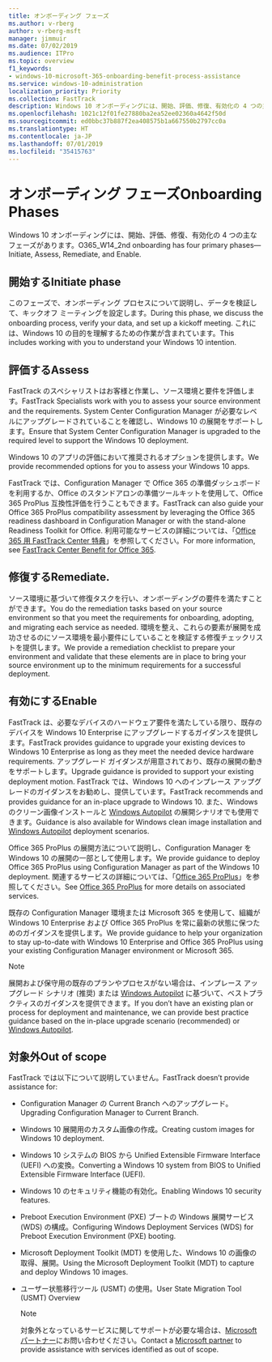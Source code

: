 ```yaml
---
title: オンボーディング フェーズ
ms.author: v-rberg
author: v-rberg-msft
manager: jimmuir
ms.date: 07/02/2019
ms.audience: ITPro
ms.topic: overview
f1_keywords:
- windows-10-microsoft-365-onboarding-benefit-process-assistance
ms.service: windows-10-administration
localization_priority: Priority
ms.collection: FastTrack
description: Windows 10 オンボーディングには、開始、評価、修復、有効化の 4 つの主なフェーズがあります。
ms.openlocfilehash: 1021c12f01fe27880ba2ea52ee02360a4642f50d
ms.sourcegitcommit: ed0bbc37b887f2ea408575b1a667550b2797cc0a
ms.translationtype: HT
ms.contentlocale: ja-JP
ms.lasthandoff: 07/01/2019
ms.locfileid: "35415763"
---
```

# <a name="onboarding-phases"></a><span data-ttu-id="71da6-103">オンボーディング フェーズ</span><span class="sxs-lookup"><span data-stu-id="71da6-103">Onboarding Phases</span></span>

<span data-ttu-id="71da6-104">Windows 10 オンボーディングには、開始、評価、修復、有効化の 4 つの主なフェーズがあります。</span><span class="sxs-lookup"><span data-stu-id="71da6-104">O365_W14_2nd onboarding has four primary phases—Initiate, Assess, Remediate, and Enable.</span></span>

## <a name="initiate"></a><span data-ttu-id="71da6-105">開始する</span><span class="sxs-lookup"><span data-stu-id="71da6-105">Initiate phase</span></span>

<span data-ttu-id="71da6-106">このフェーズで、オンボーディング プロセスについて説明し、データを検証して、キックオフ ミーティングを設定します。</span><span class="sxs-lookup"><span data-stu-id="71da6-106">During this phase, we discuss the onboarding process, verify your data, and set up a kickoff meeting.</span></span> <span data-ttu-id="71da6-107">これには、Windows 10 の目的を理解するための作業が含まれています。</span><span class="sxs-lookup"><span data-stu-id="71da6-107">This includes working with you to understand your Windows 10 intention.</span></span>

## <a name="assess"></a><span data-ttu-id="71da6-108">評価する</span><span class="sxs-lookup"><span data-stu-id="71da6-108">Assess</span></span>

<span data-ttu-id="71da6-109">FastTrack のスペシャリストはお客様と作業し、ソース環境と要件を評価します。</span><span class="sxs-lookup"><span data-stu-id="71da6-109">FastTrack Specialists work with you to assess your source environment and the requirements.</span></span> <span data-ttu-id="71da6-110">System Center Configuration Manager が必要なレベルにアップグレードされていることを確認し、Windows 10 の展開をサポートします。</span><span class="sxs-lookup"><span data-stu-id="71da6-110">Ensure that System Center Configuration Manager is upgraded to the required level to support the Windows 10 deployment.</span></span> 

<span data-ttu-id="71da6-111">Windows 10 のアプリの評価において推奨されるオプションを提供します。</span><span class="sxs-lookup"><span data-stu-id="71da6-111">We provide recommended options for you to assess your Windows 10 apps.</span></span>

<span data-ttu-id="71da6-112">FastTrack では、Configuration Manager で Office 365 の準備ダッシュボードを利用するか、Office のスタンドアロンの準備ツールキットを使用して、Office 365 ProPlus 互換性評価を行うこともできます。</span><span class="sxs-lookup"><span data-stu-id="71da6-112">FastTrack can also guide your Office 365 ProPlus compatibility assessment by leveraging the Office 365 readiness dashboard in Configuration Manager or with the stand-alone Readiness Toolkit for Office.</span></span> <span data-ttu-id="71da6-113">利用可能なサービスの詳細については、「[Office 365 用 FastTrack Center 特典](O365-fasttrack-benefit-for-office-365.md)」を参照してください。</span><span class="sxs-lookup"><span data-stu-id="71da6-113">For more information, see [FastTrack Center Benefit for Office 365](O365-fasttrack-benefit-for-office-365.md).</span></span> 

## <a name="remediate"></a><span data-ttu-id="71da6-114">修復する</span><span class="sxs-lookup"><span data-stu-id="71da6-114">Remediate.</span></span>

<span data-ttu-id="71da6-115">ソース環境に基づいて修復タスクを行い、オンボーディングの要件を満たすことができます。</span><span class="sxs-lookup"><span data-stu-id="71da6-115">You do the remediation tasks based on your source environment so that you meet the requirements for onboarding, adopting, and migrating each service as needed.</span></span> <span data-ttu-id="71da6-116">環境を整え、これらの要素が展開を成功させるのにソース環境を最小要件にしていることを検証する修復チェックリストを提供します。</span><span class="sxs-lookup"><span data-stu-id="71da6-116">We provide a remediation checklist to prepare your environment and validate that these elements are in place to bring your source environment up to the minimum requirements for a successful deployment.</span></span> 

## <a name="enable"></a><span data-ttu-id="71da6-117">有効にする</span><span class="sxs-lookup"><span data-stu-id="71da6-117">Enable</span></span>

<span data-ttu-id="71da6-118">FastTrack は、必要なデバイスのハードウェア要件を満たしている限り、既存のデバイスを Windows 10 Enterprise にアップグレードするガイダンスを提供します。</span><span class="sxs-lookup"><span data-stu-id="71da6-118">FastTrack provides guidance to upgrade your existing devices to Windows 10 Enterprise as long as they meet the needed device hardware requirements.</span></span> <span data-ttu-id="71da6-119">アップグレード ガイダンスが用意されており、既存の展開の動きをサポートします。</span><span class="sxs-lookup"><span data-stu-id="71da6-119">Upgrade guidance is provided to support your existing deployment motion.</span></span> <span data-ttu-id="71da6-120">FastTrack では、Windows 10 へのインプレース アップグレードのガイダンスをお勧めし、提供しています。</span><span class="sxs-lookup"><span data-stu-id="71da6-120">FastTrack recommends and provides guidance for an in-place upgrade to Windows 10.</span></span> <span data-ttu-id="71da6-121">また、Windows のクリーン画像インストールと [Windows Autopilot](EMS-onboarding-phases.md#windows-autopilot) の展開シナリオでも使用できます。</span><span class="sxs-lookup"><span data-stu-id="71da6-121">Guidance is also available for Windows clean image installation and [Windows Autopilot](EMS-onboarding-phases.md#windows-autopilot) deployment scenarios.</span></span> 

<span data-ttu-id="71da6-122">Office 365 ProPlus の展開方法について説明し、Configuration Manager を Windows 10 の展開の一部として使用します。</span><span class="sxs-lookup"><span data-stu-id="71da6-122">We provide guidance to deploy Office 365 ProPlus using Configuration Manager as part of the Windows 10 deployment.</span></span> <span data-ttu-id="71da6-123">関連するサービスの詳細については、「[Office 365 ProPlus](O365-onboarding-and-migration.md#office-365-proplus)」を参照してください。</span><span class="sxs-lookup"><span data-stu-id="71da6-123">See [Office 365 ProPlus](O365-onboarding-and-migration.md#office-365-proplus) for more details on associated services.</span></span>

<span data-ttu-id="71da6-124">既存の Configuration Manager 環境または Microsoft 365 を使用して、組織が Windows 10 Enterprise および Office 365 ProPlus を常に最新の状態に保つためのガイダンスを提供します。</span><span class="sxs-lookup"><span data-stu-id="71da6-124">We provide guidance to help your organization to stay up-to-date with Windows 10 Enterprise and Office 365 ProPlus using your existing Configuration Manager environment or Microsoft 365.</span></span>

> [!NOTE]
> <span data-ttu-id="71da6-125">展開および保守用の既存のプランやプロセスがない場合は、インプレース アップグレード シナリオ (推奨) または [Windows Autopilot](EMS-onboarding-phases.md#windows-autopilot) に基づいて、ベストプラクティスのガイダンスを提供できます。</span><span class="sxs-lookup"><span data-stu-id="71da6-125">If you don’t have an existing plan or process for deployment and maintenance, we can provide best practice guidance based on the in-place upgrade scenario (recommended) or [Windows Autopilot](EMS-onboarding-phases.md#windows-autopilot).</span></span>

## <a name="out-of-scope"></a><span data-ttu-id="71da6-126">対象外</span><span class="sxs-lookup"><span data-stu-id="71da6-126">Out of scope</span></span>

<span data-ttu-id="71da6-127">FastTrack では以下について説明していません。</span><span class="sxs-lookup"><span data-stu-id="71da6-127">FastTrack doesn’t provide assistance for:</span></span>

- <span data-ttu-id="71da6-128">Configuration Manager の Current Branch へのアップグレード。</span><span class="sxs-lookup"><span data-stu-id="71da6-128">Upgrading Configuration Manager to Current Branch.</span></span>
- <span data-ttu-id="71da6-129">Windows 10 展開用のカスタム画像の作成。</span><span class="sxs-lookup"><span data-stu-id="71da6-129">Creating custom images for Windows 10 deployment.</span></span>
- <span data-ttu-id="71da6-130">Windows 10 システムの BIOS から Unified Extensible Firmware Interface (UEFI) への変換。</span><span class="sxs-lookup"><span data-stu-id="71da6-130">Converting a Windows 10 system from BIOS to Unified Extensible Firmware Interface (UEFI).</span></span>
- <span data-ttu-id="71da6-131">Windows 10 のセキュリティ機能の有効化。</span><span class="sxs-lookup"><span data-stu-id="71da6-131">Enabling Windows 10 security features.</span></span> 
- <span data-ttu-id="71da6-132">Preboot Execution Environment (PXE) ブートの Windows 展開サービス (WDS) の構成。</span><span class="sxs-lookup"><span data-stu-id="71da6-132">Configuring Windows Deployment Services (WDS) for Preboot Execution Environment (PXE) booting.</span></span>
- <span data-ttu-id="71da6-133">Microsoft Deployment Toolkit (MDT) を使用した、Windows 10 の画像の取得、展開。</span><span class="sxs-lookup"><span data-stu-id="71da6-133">Using the Microsoft Deployment Toolkit (MDT) to capture and deploy Windows 10 images.</span></span>
- <span data-ttu-id="71da6-134">ユーザー状態移行ツール (USMT) の使用。</span><span class="sxs-lookup"><span data-stu-id="71da6-134">User State Migration Tool (USMT) Overview</span></span>

  > [!NOTE]
  > <span data-ttu-id="71da6-135">対象外となっているサービスに関してサポートが必要な場合は、[Microsoft パートナー](https://go.microsoft.com/fwlink/?linkid=2080150)にお問い合わせください。</span><span class="sxs-lookup"><span data-stu-id="71da6-135">Contact a [Microsoft partner](https://go.microsoft.com/fwlink/?linkid=2080150) to provide assistance with services identified as out of scope.</span></span>

 